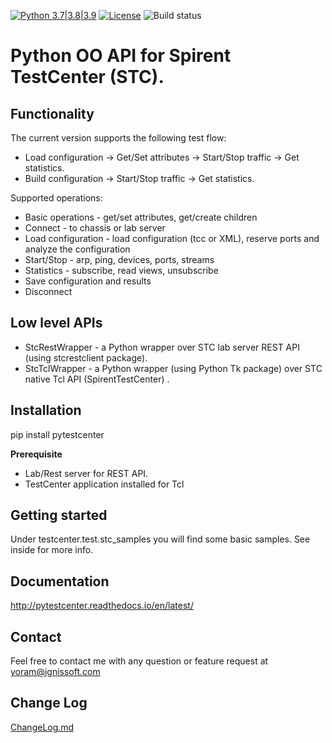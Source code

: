 [![Python 3.7|3.8|3.9](https://img.shields.io/badge/python-3.7%7C3.8%7C.3.9-blue.svg)](https://www.python.org/downloads/release/downloads/)
[![License](https://img.shields.io/badge/License-Apache%202.0-blue.svg)](https://opensource.org/licenses/Apache-2.0)
![Build status](https://github.com/shmir/PyTestCenter/actions/workflows/python-package.yml/badge.svg?branch=dev)

# Python OO API for Spirent TestCenter (STC).

## Functionality
The current version supports the following test flow:

- Load configuration -> Get/Set attributes -> Start/Stop traffic -> Get statistics.
- Build configuration -> Start/Stop traffic -> Get statistics.

Supported operations:

- Basic operations - get/set attributes, get/create children
- Connect - to chassis or lab server
- Load configuration - load configuration (tcc or XML), reserve ports and analyze the configuration
- Start/Stop - arp, ping, devices, ports, streams
- Statistics - subscribe, read views, unsubscribe
- Save configuration and results
- Disconnect

## Low level APIs

- StcRestWrapper - a Python wrapper over STC lab server REST API (using stcrestclient package).
- StcTclWrapper - a Python wrapper (using Python Tk package) over STC native Tcl API (SpirentTestCenter) .

## Installation

pip install pytestcenter

**Prerequisite**

- Lab/Rest server for REST API.
- TestCenter application installed for Tcl

## Getting started
Under testcenter.test.stc_samples you will find some basic samples.
See inside for more info.

## Documentation
http://pytestcenter.readthedocs.io/en/latest/

## Contact
Feel free to contact me with any question or feature request at yoram@ignissoft.com

## Change Log
[ChangeLog.md](ChangeLog.md)
